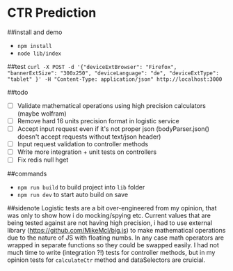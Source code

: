 # CTR Prediction

##install and demo
- `npm install`
- `node lib/index`

##test
`curl -X POST -d '{"deviceExtBrowser": "Firefox", "bannerExtSize": "300x250", "deviceLanguage": "de", "deviceExtType": "tablet" }' -H "Content-Type: application/json" http://localhost:3000`

##todo
- [ ] Validate mathematical operations using high precision calculators (maybe wolfram)
- [ ] Remove hard 16 units precision format in logistic service
- [ ] Accept input request even if it's not proper json (bodyParser.json() doesn't accept requests without text/json header)
- [ ] Input request validation to controller methods
- [ ] Write more integration + unit tests on controllers
- [ ] Fix redis null hget

##commands
- `npm run build` to build project into `lib` folder
- `npm run dev` to start auto build on save

##sidenote
Logistic tests are a bit over-engineered from my opinion, that was only to show how i do mocking/spying etc. Current values that are being tested against are not having high precision, i had to use external library (https://github.com/MikeMcl/big.js) to make mathematical operations due to the nature of JS with floating numbs. In any case math operators are wrapped in separate functions so they could be swapped easily.
I had not much time to write (integration ?!) tests for controller methods, but in my opinion tests for `calculateCtr` method and dataSelectors are cruicial.
